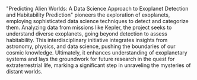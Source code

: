 

"Predicting Alien Worlds: A Data Science Approach to Exoplanet Detection and 
Habitability Prediction" pioneers the exploration of exoplanets, employing sophisticated data science 
techniques to detect and categorize them. Analyzing data from missions like Kepler, the 
project seeks to understand diverse exoplanets, going beyond detection to assess 
habitability. This interdisciplinary initiative integrates insights from astronomy, physics, 
and data science, pushing the boundaries of our cosmic knowledge. Ultimately, it enhances 
understanding of exoplanetary systems and lays the groundwork for future research in the 
quest for extraterrestrial life, marking a significant step in unraveling the mysteries of 
distant worlds. 

